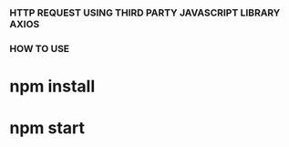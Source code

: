 ### HTTP REQUEST USING THIRD PARTY JAVASCRIPT LIBRARY AXIOS

### HOW TO USE

# npm install

# npm start
